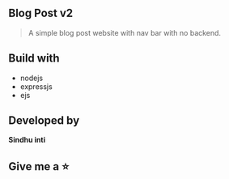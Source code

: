 ## Blog Post v2
> A simple blog post website with nav bar with no backend.

## Build with 
- nodejs 
- expressjs
- ejs

## Developed by
 **Sindhu inti** 

## Give me a ⭐